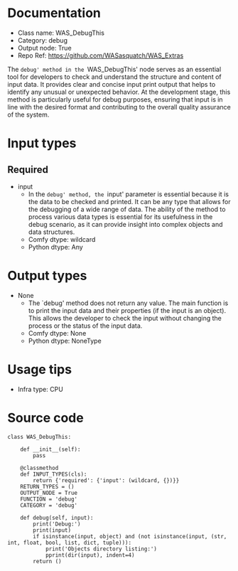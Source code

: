 # Documentation
- Class name: WAS_DebugThis
- Category: debug
- Output node: True
- Repo Ref: https://github.com/WASasquatch/WAS_Extras

The `debug' method in the `WAS_DebugThis' node serves as an essential tool for developers to check and understand the structure and content of input data. It provides clear and concise input print output that helps to identify any unusual or unexpected behavior. At the development stage, this method is particularly useful for debug purposes, ensuring that input is in line with the desired format and contributing to the overall quality assurance of the system.

# Input types
## Required
- input
    - In the `debug' method, the `input' parameter is essential because it is the data to be checked and printed. It can be any type that allows for the debugging of a wide range of data. The ability of the method to process various data types is essential for its usefulness in the debug scenario, as it can provide insight into complex objects and data structures.
    - Comfy dtype: wildcard
    - Python dtype: Any

# Output types
- None
    - The `debug' method does not return any value. The main function is to print the input data and their properties (if the input is an object). This allows the developer to check the input without changing the process or the status of the input data.
    - Comfy dtype: None
    - Python dtype: NoneType

# Usage tips
- Infra type: CPU

# Source code
```
class WAS_DebugThis:

    def __init__(self):
        pass

    @classmethod
    def INPUT_TYPES(cls):
        return {'required': {'input': (wildcard, {})}}
    RETURN_TYPES = ()
    OUTPUT_NODE = True
    FUNCTION = 'debug'
    CATEGORY = 'debug'

    def debug(self, input):
        print('Debug:')
        print(input)
        if isinstance(input, object) and (not isinstance(input, (str, int, float, bool, list, dict, tuple))):
            print('Objects directory listing:')
            pprint(dir(input), indent=4)
        return ()
```